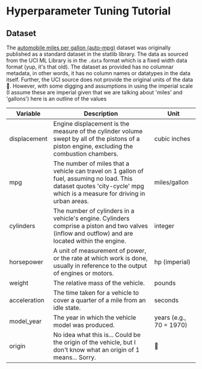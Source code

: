 # Hyperparameter Tuning Tutorial

## Dataset

The [automobile miles per gallon (auto-mpg)](https://archive.ics.uci.edu/dataset/9/auto+mpg) dataset was originally published as a standard dataset in the statlib library.
The data as sourced from the UCI ML Library is in the `.data` format which is a fixed width data format (yup, it's that old). The dataset as provided has no columnar metadata, in other words, it has no column names or datatypes in the data itself. Further, the UCI source does not provide the original units of the data 🤦. However, with some digging and assumptions in using the imperial scale (I assume these are imperial given that we are talking about 'miles' and 'gallons') here is an outline of the values

| Variable     | Description                                                                                                                                                      | Unit                  |
|-------------|------------------------------------------------------------------------------------------------------------------------------------------------------------------|-----------------------|
| displacement | Engine displacement is the measure of the cylinder volume swept by all of the pistons of a piston engine, excluding the combustion chambers.                    | cubic inches         |
| mpg         | The number of miles that a vehicle can travel on 1 gallon of fuel, assuming no load. This dataset quotes 'city-cycle' mpg which is a measure for driving in urban areas.                                                                             | miles/gallon         |
| cylinders   | The number of cylinders in a vehicle's engine. Cylinders comprise a piston and two valves (inflow and outflow) and are located within the engine.                | integer              |
| horsepower  | A unit of measurement of power, or the rate at which work is done, usually in reference to the output of engines or motors.                                      | hp (imperial)        |
| weight      | The relative mass of the vehicle.                                                                                                                                | pounds               |
| acceleration| The time taken for a vehicle to cover a quarter of a mile from an idle state.                                                                                   | seconds           |
| model_year  | The year in which the vehicle model was produced.                                                                                                               | years (e.g., 70 = 1970) |
| origin      | No idea what this is... Could be the origin of the vehicle, but I don't know what an origin of 1 means... Sorry.                                                | 🤷                   |